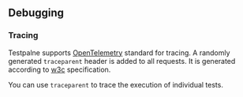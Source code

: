 <!-- DOCTOC SKIP -->
## Debugging

### Tracing

Testpalne supports [OpenTelemetry](https://opentelemetry.io) standard for tracing. A randomly generated `traceparent` header is added to all requests. It is generated according to [w3c](https://www.w3.org/TR/trace-context/#traceparent-header) specification.

You can use `traceparent` to trace the execution of individual tests.

